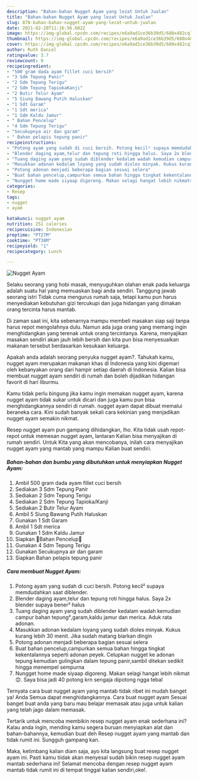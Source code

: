```yaml
---
description: "Bahan-bahan Nugget Ayam yang lezat Untuk Jualan"
title: "Bahan-bahan Nugget Ayam yang lezat Untuk Jualan"
slug: 878-bahan-bahan-nugget-ayam-yang-lezat-untuk-jualan
date: 2021-02-20T11:16:56.602Z
image: https://img-global.cpcdn.com/recipes/e6a9ad1ce36b39d5/680x482cq70/nugget-ayam-foto-resep-utama.jpg
thumbnail: https://img-global.cpcdn.com/recipes/e6a9ad1ce36b39d5/680x482cq70/nugget-ayam-foto-resep-utama.jpg
cover: https://img-global.cpcdn.com/recipes/e6a9ad1ce36b39d5/680x482cq70/nugget-ayam-foto-resep-utama.jpg
author: Ruth Daniel
ratingvalue: 3.7
reviewcount: 9
recipeingredient:
- "500 gram dada ayam fillet cuci bersih"
- "3 Sdm Tepung Panir"
- "2 Sdm Tepung Terigu"
- "2 Sdm Tepung TapiokaKanji"
- "2 Butir Telur Ayam"
- "5 Siung Bawang Putih Haluskan"
- "1 Sdt Garam"
- "1 Sdt merica"
- "1 Sdm Kaldu Jamur"
- " Bahan Pencelup"
- "4 Sdm Tepung Terigu"
- "Secukupnya air dan garam"
- " Bahan pelapis tepung panir"
recipeinstructions:
- "Potong ayam yang sudah di cuci bersih. Potong kecil² supaya memdudahkan saat diblender."
- "Blender daging ayam,telur dan tepung roti hingga halus. Saya 2x blender supaya bener² halus"
- "Tuang daging ayam yang sudah diblender kedalam wadah kemudian campur bahan tepung²,garam,kaldu jamur dan merica. Aduk rata adonan."
- "Masukkan adonan kedalam loyang yang sudah dioles minyak. Kukus kurang lebih 30 menit. Jika sudah matang biarkan dingin"
- "Potong adonan menjadi beberapa bagian sesuai selera"
- "Buat bahan pencelup,campurkan semua bahan hingga tingkat kekentalannya seperti adonan peyek. Celupkan nugget ke adonan tepung kemudian gulingkan dalam tepung panir,sambil ditekan sedikit hingga menempel sempurna"
- "Nungget home made siyaap digoreng. Makan selagi hangat lebih nikmat😊. Saya bisa jadi 40 potong krn sengaja dipotong ngga tebal"
categories:
- Resep
tags:
- nugget
- ayam

katakunci: nugget ayam 
nutrition: 251 calories
recipecuisine: Indonesian
preptime: "PT27M"
cooktime: "PT38M"
recipeyield: "1"
recipecategory: Lunch

---
```



![Nugget Ayam](https://img-global.cpcdn.com/recipes/e6a9ad1ce36b39d5/680x482cq70/nugget-ayam-foto-resep-utama.jpg)

Selaku seorang yang hobi masak, menyuguhkan olahan enak pada keluarga adalah suatu hal yang memuaskan bagi anda sendiri. Tanggung jawab seorang istri Tidak cuma mengurus rumah saja, tetapi kamu pun harus menyediakan kebutuhan gizi tercukupi dan juga hidangan yang dimakan orang tercinta harus mantab.

Di zaman  saat ini, kita sebenarnya mampu membeli masakan siap saji tanpa harus repot mengolahnya dulu. Namun ada juga orang yang memang ingin menghidangkan yang terenak untuk orang tercintanya. Karena, menyajikan masakan sendiri akan jauh lebih bersih dan kita pun bisa menyesuaikan makanan tersebut berdasarkan kesukaan keluarga. 



Apakah anda adalah seorang penyuka nugget ayam?. Tahukah kamu, nugget ayam merupakan makanan khas di Indonesia yang kini digemari oleh kebanyakan orang dari hampir setiap daerah di Indonesia. Kalian bisa membuat nugget ayam sendiri di rumah dan boleh dijadikan hidangan favorit di hari liburmu.

Kamu tidak perlu bingung jika kamu ingin memakan nugget ayam, karena nugget ayam tidak sukar untuk dicari dan juga kamu pun bisa menghidangkannya sendiri di rumah. nugget ayam dapat dibuat memalui beraneka cara. Kini sudah banyak sekali cara kekinian yang menjadikan nugget ayam semakin nikmat.

Resep nugget ayam pun gampang dihidangkan, lho. Kita tidak usah repot-repot untuk memesan nugget ayam, lantaran Kalian bisa menyajikan di rumah sendiri. Untuk Kita yang akan mencobanya, inilah cara menyajikan nugget ayam yang mantab yang mampu Kalian buat sendiri.

<!--inarticleads1-->

##### Bahan-bahan dan bumbu yang dibutuhkan untuk menyiapkan Nugget Ayam:

1. Ambil 500 gram dada ayam fillet cuci bersih
1. Sediakan 3 Sdm Tepung Panir
1. Sediakan 2 Sdm Tepung Terigu
1. Sediakan 2 Sdm Tepung Tapioka/Kanji
1. Sediakan 2 Butir Telur Ayam
1. Ambil 5 Siung Bawang Putih Haluskan
1. Gunakan 1 Sdt Garam
1. Ambil 1 Sdt merica
1. Gunakan 1 Sdm Kaldu Jamur
1. Siapkan  🍄Bahan Pencelup🍄
1. Gunakan 4 Sdm Tepung Terigu
1. Gunakan Secukupnya air dan garam
1. Siapkan  Bahan pelapis tepung panir




<!--inarticleads2-->

##### Cara membuat Nugget Ayam:

1. Potong ayam yang sudah di cuci bersih. Potong kecil² supaya memdudahkan saat diblender.
1. Blender daging ayam,telur dan tepung roti hingga halus. Saya 2x blender supaya bener² halus
1. Tuang daging ayam yang sudah diblender kedalam wadah kemudian campur bahan tepung²,garam,kaldu jamur dan merica. Aduk rata adonan.
1. Masukkan adonan kedalam loyang yang sudah dioles minyak. Kukus kurang lebih 30 menit. Jika sudah matang biarkan dingin
1. Potong adonan menjadi beberapa bagian sesuai selera
1. Buat bahan pencelup,campurkan semua bahan hingga tingkat kekentalannya seperti adonan peyek. Celupkan nugget ke adonan tepung kemudian gulingkan dalam tepung panir,sambil ditekan sedikit hingga menempel sempurna
1. Nungget home made siyaap digoreng. Makan selagi hangat lebih nikmat😊. Saya bisa jadi 40 potong krn sengaja dipotong ngga tebal




Ternyata cara buat nugget ayam yang mantab tidak ribet ini mudah banget ya! Anda Semua dapat menghidangkannya. Cara buat nugget ayam Sesuai banget buat anda yang baru mau belajar memasak atau juga untuk kalian yang telah jago dalam memasak.

Tertarik untuk mencoba membikin resep nugget ayam enak sederhana ini? Kalau anda ingin, mending kamu segera buruan menyiapkan alat dan bahan-bahannya, kemudian buat deh Resep nugget ayam yang mantab dan tidak rumit ini. Sungguh gampang kan. 

Maka, ketimbang kalian diam saja, ayo kita langsung buat resep nugget ayam ini. Pasti kamu tiidak akan menyesal sudah bikin resep nugget ayam mantab sederhana ini! Selamat mencoba dengan resep nugget ayam mantab tidak rumit ini di tempat tinggal kalian sendiri,oke!.


